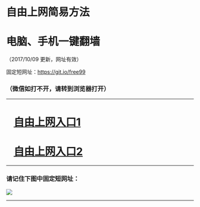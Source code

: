 ﻿# 自由上网简易方法

# 电脑、手机一键翻墙

（2017/10/09 更新，网址有效）

固定短网址：https://git.io/free99

### （微信如打不开，请转到浏览器打开）


***





# &nbsp;&nbsp; <a href="http://ft883212707.fwq-tz-1001.info/fwqtz01.html?t=100900129797 " target="_blank">自由上网入口1</a>
# &nbsp;&nbsp; <a href="http://ft1802513676.fwq-tz-1002.info/fwqtz02.html?t=100900125542 " target="_blank">自由上网入口2</a>
***

### 请记住下图中固定短网址：

<img src="https://s3-us-west-2.amazonaws.com/fwq-1001/yjfq-20170905okok.png" /> 


***

